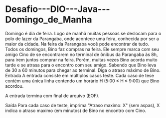 # Desafio---DIO---Java---Domingo_de_Manha
Domingo é dia de feira. Logo de manhã muitas pessoas se deslocam para o polo de lazer da Parangaba, onde acontece uma feira, conhecida por ser a maior da cidade. Na feira da Parangaba você pode encontrar de tudo.  Todos os domingos, Bino faz compras na feira. Ele sempre marca com seu amigo Cino de se encontrarem no terminal de ônibus da Parangaba às 8h, para irem juntos comprar na feira. Porém, muitas vezes Bino acorda muito tarde e se atrasa para o encontro com seu amigo.  Sabendo que Bino leva de 30 a 60 minutos para chegar ao terminal. Diga o atraso máximo de Bino. Entrada A entrada consiste em múltiplos casos teste. Cada caso de tese contém uma única linha contendo um horário H (5:00 ≤ H ≤ 9:00) que Bino acordou. 

A entrada termina com final de arquivo (EOF). 

Saída Para cada caso de teste, imprima "Atraso maximo: X" (sem aspas), X indica o atraso maximo (em minutos) de Bino no encontro com Cino.
